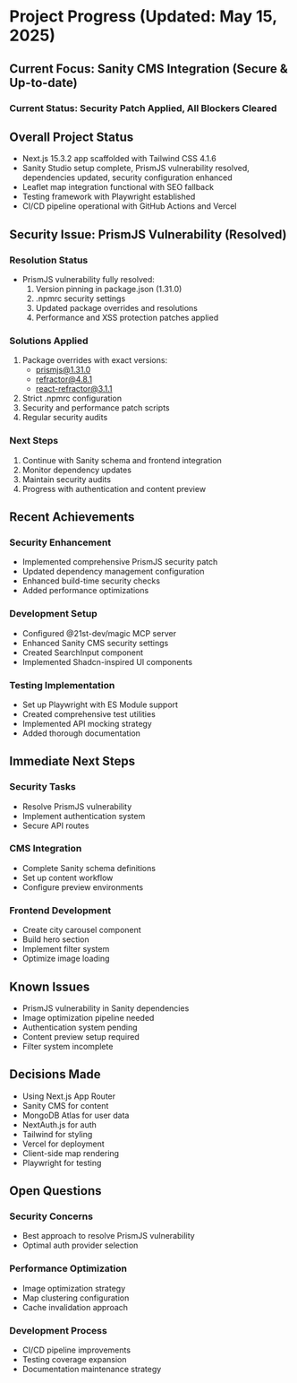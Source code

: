 
# Project Progress (Updated: May 15, 2025)

## Current Focus: Sanity CMS Integration (Secure & Up-to-date)

### Current Status: Security Patch Applied, All Blockers Cleared

## Overall Project Status

- Next.js 15.3.2 app scaffolded with Tailwind CSS 4.1.6
- Sanity Studio setup complete, PrismJS vulnerability resolved, dependencies updated, security configuration enhanced
- Leaflet map integration functional with SEO fallback
- Testing framework with Playwright established
- CI/CD pipeline operational with GitHub Actions and Vercel


## Security Issue: PrismJS Vulnerability (Resolved)

### Resolution Status

- PrismJS vulnerability fully resolved:
  1. Version pinning in package.json (1.31.0)
  2. .npmrc security settings
  3. Updated package overrides and resolutions
  4. Performance and XSS protection patches applied

### Solutions Applied

1. Package overrides with exact versions:
   - prismjs@1.31.0
   - refractor@4.8.1
   - react-refractor@3.1.1
2. Strict .npmrc configuration
3. Security and performance patch scripts
4. Regular security audits

### Next Steps

1. Continue with Sanity schema and frontend integration
2. Monitor dependency updates
3. Maintain security audits
4. Progress with authentication and content preview

## Recent Achievements

### Security Enhancement

- Implemented comprehensive PrismJS security patch
- Updated dependency management configuration
- Enhanced build-time security checks
- Added performance optimizations

### Development Setup

- Configured @21st-dev/magic MCP server
- Enhanced Sanity CMS security settings
- Created SearchInput component
- Implemented Shadcn-inspired UI components

### Testing Implementation

- Set up Playwright with ES Module support
- Created comprehensive test utilities
- Implemented API mocking strategy
- Added thorough documentation

## Immediate Next Steps

### Security Tasks

- Resolve PrismJS vulnerability
- Implement authentication system
- Secure API routes

### CMS Integration

- Complete Sanity schema definitions
- Set up content workflow
- Configure preview environments

### Frontend Development

- Create city carousel component
- Build hero section
- Implement filter system
- Optimize image loading

## Known Issues

- PrismJS vulnerability in Sanity dependencies
- Image optimization pipeline needed
- Authentication system pending
- Content preview setup required
- Filter system incomplete

## Decisions Made

- Using Next.js App Router
- Sanity CMS for content
- MongoDB Atlas for user data
- NextAuth.js for auth
- Tailwind for styling
- Vercel for deployment
- Client-side map rendering
- Playwright for testing

## Open Questions

### Security Concerns

- Best approach to resolve PrismJS vulnerability
- Optimal auth provider selection

### Performance Optimization

- Image optimization strategy
- Map clustering configuration
- Cache invalidation approach

### Development Process

- CI/CD pipeline improvements
- Testing coverage expansion
- Documentation maintenance strategy

